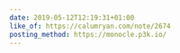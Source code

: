 ```yaml
---
date: 2019-05-12T12:19:31+01:00
like_of: https://calumryan.com/note/2674
posting_method: https://monocle.p3k.io/
---
```

